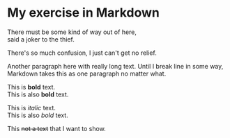 <!-- Example of title -->
My exercise in Markdown
=======================

<!-- Here comes the table of content -->

<!-- Example of paragraph of text with line break -->
There must be some kind of way out of here,  
said a joker to the thief. 

There's so much confusion, I just can't get no relief.

<!-- Example of another paragraph -->
Another paragraph here with really long text. Until I break line in some way, Markdown takes this as one paragraph no matter what.

<!-- Example of bold -->
This is **bold** text.  
This is also __bold__ text.

<!-- Example of italic  -->
This is *italic* text.  
This is also _bold_ text.

This ~~not a text~~ that I want to show.

<!-- Example of headers -->

<!-- Example of external link -->

<!-- Example of link to another file -->

<!-- Example of an image -->

<!-- Example of an image with hover text -->

<!-- Example of equation or inline code -->

<!-- Example of a block of code -->

<!-- Example of code highlighting -->

<!-- Example of quote -->

<!-- Example of bullet list -->

<!-- Example of numbered list -->

<!-- Example of table -->

<!-- Paragraph after table -->